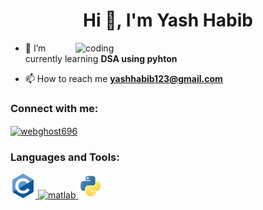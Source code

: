 
<h1 align="center">Hi 👋, I'm Yash Habib</h1>

<img align="right" alt="coding" width="400" src="https://github.com/kishan0725.gif">

- 🌱 I’m currently learning **DSA using pyhton**

- 📫 How to reach me **yashhabib123@gmail.com**

<h3 align="left">Connect with me:</h3>
<p align="left">
<a href="(https://www.instagram.com/yash_habib1608)" target="blank"><img align="center" src="https://raw.githubusercontent.com/rahuldkjain/github-profile-readme-generator/master/src/images/icons/Social/instagram.svg" alt="webghost696" height="30" width="40" /></a>
</p>

<h3 align="left">Languages and Tools:</h3>
<p align="left"> <a href="https://www.cprogramming.com/" target="_blank" rel="noreferrer"> <img src="https://raw.githubusercontent.com/devicons/devicon/master/icons/c/c-original.svg" alt="c" width="40" height="40"/> </a> <a </a> <a height="40"/> </a> <a href="https://www.mathworks.com/" target="_blank" rel="noreferrer"> <img src="https://upload.wikimedia.org/wikipedia/commons/2/21/Matlab_Logo.png" alt="matlab" width="40" height="40"/> </a> <a height="40"/> </a> <a href="https://www.python.org" target="_blank" rel="noreferrer"> <img src="https://raw.githubusercontent.com/devicons/devicon/master/icons/python/python-original.svg" alt="python" width="40" height="40"/>  

